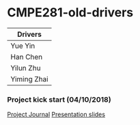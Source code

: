# CMPE281-old-drivers

|Drivers        |
| ------------- |
|    Yue Yin    |
|   Han Chen    |
|   Yilun Zhu   |
|  Yiming Zhai  |

### Project kick start (04/10/2018)

[Project Journal](https://github.com/nguyensjsu/team281-old-drivers/blob/master/project_journal.md)
[Presentation slides](https://docs.google.com/presentation/d/1rKvXEk6vKzyf8yvVJYAXjASgvetSBaczicam_ZGfrr0/edit?usp=sharing)
